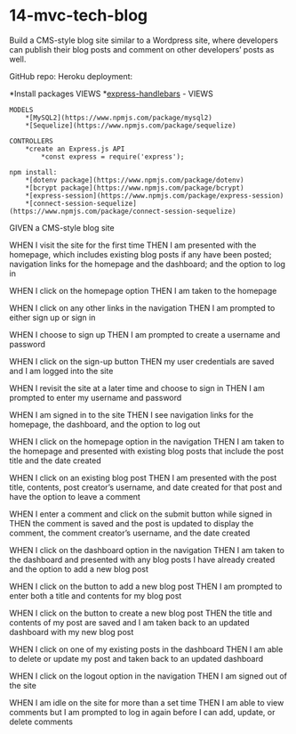 # 14-mvc-tech-blog
Build a CMS-style blog site similar to a Wordpress site, where developers can publish their blog posts and comment on other developers’ posts as well.


GitHub repo:
Heroku deployment:


*Install packages
    VIEWS
        *[express-handlebars](https://www.npmjs.com/package/express-handlebars) - VIEWS

    MODELS
        *[MySQL2](https://www.npmjs.com/package/mysql2)
        *[Sequelize](https://www.npmjs.com/package/sequelize)
        
    CONTROLLERS
        *create an Express.js API
            *const express = require('express');

    npm install:
        *[dotenv package](https://www.npmjs.com/package/dotenv)
        *[bcrypt package](https://www.npmjs.com/package/bcrypt)
        *[express-session](https://www.npmjs.com/package/express-session)
        *[connect-session-sequelize](https://www.npmjs.com/package/connect-session-sequelize)





GIVEN a CMS-style blog site


WHEN I visit the site for the first time
THEN I am presented with the homepage, which includes existing blog posts if any have been posted; navigation links for the homepage and the dashboard; and the option to log in


WHEN I click on the homepage option
THEN I am taken to the homepage


WHEN I click on any other links in the navigation
THEN I am prompted to either sign up or sign in


WHEN I choose to sign up
THEN I am prompted to create a username and password


WHEN I click on the sign-up button
THEN my user credentials are saved and I am logged into the site


WHEN I revisit the site at a later time and choose to sign in
THEN I am prompted to enter my username and password


WHEN I am signed in to the site
THEN I see navigation links for the homepage, the dashboard, and the option to log out


WHEN I click on the homepage option in the navigation
THEN I am taken to the homepage and presented with existing blog posts that include the post title and the date created


WHEN I click on an existing blog post
THEN I am presented with the post title, contents, post creator’s username, and date created for that post and have the option to leave a comment


WHEN I enter a comment and click on the submit button while signed in
THEN the comment is saved and the post is updated to display the comment, the comment creator’s username, and the date created


WHEN I click on the dashboard option in the navigation
THEN I am taken to the dashboard and presented with any blog posts I have already created and the option to add a new blog post


WHEN I click on the button to add a new blog post
THEN I am prompted to enter both a title and contents for my blog post


WHEN I click on the button to create a new blog post
THEN the title and contents of my post are saved and I am taken back to an updated dashboard with my new blog post


WHEN I click on one of my existing posts in the dashboard
THEN I am able to delete or update my post and taken back to an updated dashboard


WHEN I click on the logout option in the navigation
THEN I am signed out of the site


WHEN I am idle on the site for more than a set time
THEN I am able to view comments but I am prompted to log in again before I can add, update, or delete comments
